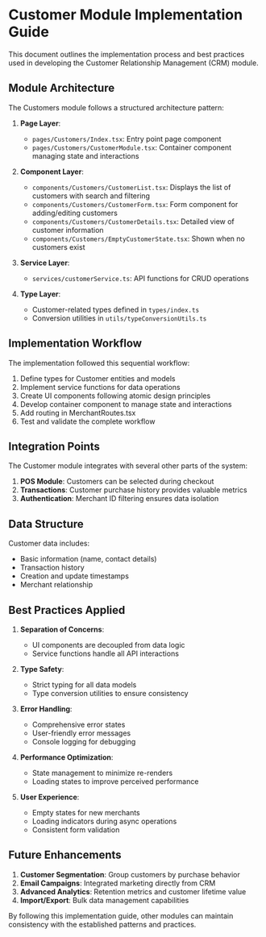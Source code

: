 
# Customer Module Implementation Guide

This document outlines the implementation process and best practices used in developing the Customer Relationship Management (CRM) module.

## Module Architecture

The Customers module follows a structured architecture pattern:

1. **Page Layer**:
   - `pages/Customers/Index.tsx`: Entry point page component
   - `pages/Customers/CustomerModule.tsx`: Container component managing state and interactions

2. **Component Layer**:
   - `components/Customers/CustomerList.tsx`: Displays the list of customers with search and filtering
   - `components/Customers/CustomerForm.tsx`: Form component for adding/editing customers
   - `components/Customers/CustomerDetails.tsx`: Detailed view of customer information
   - `components/Customers/EmptyCustomerState.tsx`: Shown when no customers exist

3. **Service Layer**:
   - `services/customerService.ts`: API functions for CRUD operations

4. **Type Layer**:
   - Customer-related types defined in `types/index.ts`
   - Conversion utilities in `utils/typeConversionUtils.ts`

## Implementation Workflow

The implementation followed this sequential workflow:

1. Define types for Customer entities and models
2. Implement service functions for data operations
3. Create UI components following atomic design principles
4. Develop container component to manage state and interactions
5. Add routing in MerchantRoutes.tsx
6. Test and validate the complete workflow

## Integration Points

The Customer module integrates with several other parts of the system:

1. **POS Module**: Customers can be selected during checkout
2. **Transactions**: Customer purchase history provides valuable metrics
3. **Authentication**: Merchant ID filtering ensures data isolation

## Data Structure

Customer data includes:
- Basic information (name, contact details)
- Transaction history
- Creation and update timestamps
- Merchant relationship

## Best Practices Applied

1. **Separation of Concerns**:
   - UI components are decoupled from data logic
   - Service functions handle all API interactions

2. **Type Safety**:
   - Strict typing for all data models
   - Type conversion utilities to ensure consistency

3. **Error Handling**:
   - Comprehensive error states
   - User-friendly error messages
   - Console logging for debugging

4. **Performance Optimization**:
   - State management to minimize re-renders
   - Loading states to improve perceived performance

5. **User Experience**:
   - Empty states for new merchants
   - Loading indicators during async operations
   - Consistent form validation

## Future Enhancements

1. **Customer Segmentation**: Group customers by purchase behavior
2. **Email Campaigns**: Integrated marketing directly from CRM
3. **Advanced Analytics**: Retention metrics and customer lifetime value
4. **Import/Export**: Bulk data management capabilities

By following this implementation guide, other modules can maintain consistency with the established patterns and practices.
